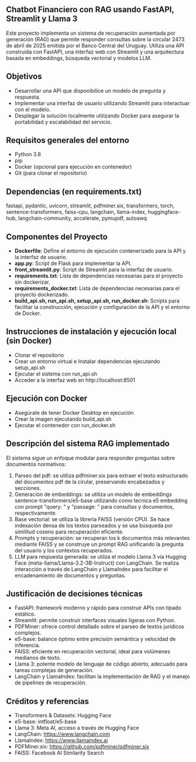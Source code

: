 ## Chatbot Financiero con RAG usando FastAPI, Streamlit y Llama 3
Este proyecto implementa un sistema de recuperación aumentada por generación (RAG) que permite responder consultas sobre la circular 2473 de abril de 2025 emitida por el Banco Central del Uruguay. Utiliza una API construida con FastAPI, una interfaz web con Streamlit y una arquitectura basada en embeddings, búsqueda vectorial y modelos LLM.

## Objetivos
- Desarrollar una API que disponibilice un modelo de pregunta y respuesta.
- Implementar una interfaz de usuario utilizando Streamlit para interactuar con el modelo.
- Desplegar la solución localmente utilizando Docker para asegurar la portabilidad y escalabilidad del servicio.

## Requisitos generales del entorno
- Python 3.8
- pip
- Docker (opcional para ejecución en contenedor)
- Git (para clonar el repositorio)

## Dependencias (en requirements.txt)
fastapi, pydantic, uvicorn, streamlit, pdfminer.six, transformers, torch, sentence-transformers, faiss-cpu, langchain, llama-index, huggingface-hub, langchain-community, accelerate, pymupdf, autoawq

## Componentes del Proyecto
- **Dockerfile**: Define el entorno de ejecución contenerizado para la API y la interfaz de usuario.
- **app.py**: Script de Flask para implementar la API.
- **front_streamlit.py**: Script de Streamlit para la interfaz de usuario.
- **requirements.txt**: Lista de dependencias necesarias para el proyecto sin dockerizar.
- **requirements_docker.txt**: Lista de dependencias necesarias para el proyecto dockerizado.
- **build_api.sh, run_api.sh, setup_api.sh, run_docker.sh**: Scripts para facilitar la construcción, ejecución y configuración de la API y el entorno de Docker.

## Instrucciones de instalación y ejecución local (sin Docker)
- Clonar el repositorio
- Crear un entorno virtual e Instalar dependencias ejecutando setup_api.sh
- Ejecutar el sistema con run_api.sh
- Acceder a la interfaz web en http://localhost:8501

## Ejecución con Docker
- Asegúrate de tener Docker Desktop en ejecución
- Crear la imagen ejecutando build_api.sh
- Ejecutar el contenedor con run_docker.sh

## Descripción del sistema RAG implementado
El sistema sigue un enfoque modular para responder preguntas sobre documentos normativos:
1. Parseo del pdf: se utiliza pdfminer.six para extraer el texto estructurado del documentos pdf de la cirular, preservando encabezados y secciones.
2. Generación de embeddings: se utiliza un modelo de embeddings sentence-transformers/e5-base utilizando como tecnica e5 embedding con prompt "query: " y "passage: " para consultas y documentos, respectivamente.
3. Base vectorial: se utiliza la libreria FAISS (versión CPU). Se hace indexación densa de los textos parseados y se usa búsqueda por similitud coseno para recuperación eficiente.
4. Prompts y recuperación: se recuperan los k documentos más relevantes mediante FAISS y se construye un prompt RAG unificando la pregunta del usuario y los contextos recuperados.
5. LLM para respuesta generada: se utilza el modelo Llama 3 vía Hugging Face (meta-llama/Llama-3.2-3B-Instruct) con LangChain. Se realiza interacción a través de LangChain y LlamaIndex para facilitar el encadenamiento de documentos y preguntas.

## Justificación de decisiones técnicas
- FastAPI: framework moderno y rápido para construir APIs con tipado estático.
- Streamlit: permite construir interfaces visuales ligeras con Python.
- PDFMiner: ofrece control detallado sobre el parseo de textos jurídicos complejos.
- e5-base: balance óptimo entre precisión semántica y velocidad de inferencia.
- FAISS: eficiente en recuperación vectorial, ideal para volúmenes medianos de texto.
- Llama 3: potente modelo de lenguaje de código abierto, adecuado para tareas complejas de generación.
- LangChain y LlamaIndex: facilitan la implementación de RAG y el manejo de pipelines de recuperación.

## Créditos y referencias
- Transformers & Datasets: Hugging Face
- e5-base: intfloat/e5-base
- Llama 3: Meta AI, acceso a través de Hugging Face
- LangChain: https://www.langchain.com
- LlamaIndex: https://www.llamaindex.ai
- PDFMiner.six: https://github.com/pdfminer/pdfminer.six
- FAISS: Facebook AI Similarity Search
